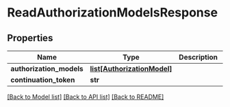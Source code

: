 # ReadAuthorizationModelsResponse


## Properties
Name | Type | Description | Notes
------------ | ------------- | ------------- | -------------
**authorization_models** | [**list[AuthorizationModel]**](AuthorizationModel.md) |  | [optional] 
**continuation_token** | **str** |  | [optional] 

[[Back to Model list]](../README.md#documentation-for-models) [[Back to API list]](../README.md#documentation-for-api-endpoints) [[Back to README]](../README.md)



